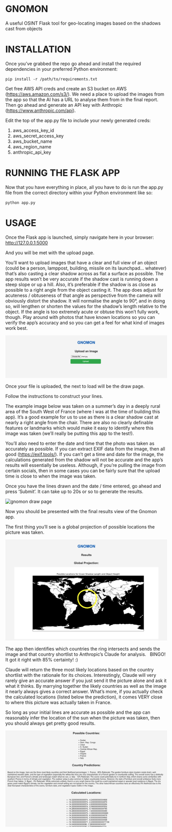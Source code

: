 # GNOMON
A useful OSINT Flask tool for geo-locating images based on the shadows cast from objects

# INSTALLATION

Once you’ve grabbed the repo go ahead and install the required dependencies in your preferred Python environment:

	pip install -r /path/to/requirements.txt 
Get free AWS API creds and create an S3 bucket on AWS (https://aws.amazon.com/s3/). We need a place to upload the images from the app so that the AI has a URL to analyse them from in the final report. Then go ahead and generate an API key with Anthropic (https://www.anthropic.com/api).

Edit the top of the app.py file to include your newly generated creds:
1. aws_access_key_id
2. aws_secret_access_key
3. aws_bucket_name
4. aws_region_name
5. anthropic_api_key

# RUNNING THE FLASK APP	

Now that you have everything in place, all you have to do is run the app.py file from the correct directory within your Python environment like so:

	python app.py 	
# USAGE

Once the Flask app is launched, simply navigate here in your browser: http://127.0.0.1:5000

And you will be met with the upload page. 

You’ll want to upload images that have a clear and full view of an object (could be a person, lamppost, building, missile on its launchpad… whatever) that’s also casting a clear shadow across as flat a surface as possible. The app results won’t be very accurate if the shadow cast is running down a steep slope or up a hill. Also, it’s preferable if the shadow is as close as possible to a right angle from the object casting it. The app does adjust for acuteness / obtuseness of that angle as perspective from the camera will obviously distort the shadow.  It will normalise the angle to 90°, and in doing so, will lengthen or shorten the values for the shadow’s length relative to the object. If the angle is too extremely acute or obtuse this won’t fully work, though. Play around with photos that have known locations so you can verify the app’s accuracy and so you can get a feel for what kind of images work best.

![gnomon upload page](https://github.com/realp05h/gnomon/blob/main/example/1.png)

Once your file is uploaded, the next to load will be the draw page. 

Follow the instructions to construct your lines.

The example image below was taken on a summer’s day in a deeply rural area of the South West of France (where I was at the time of building this app). It’s a good example for us to use as there is a clear shadow cast at nearly a right angle from the chair. There are also no clearly definable features or landmarks which would  make it easy to identify where this image was taken (we’ll really be putting this app to the test!).

You’ll also need to enter the date and time that the photo was taken as accurately as possible. If you can extract EXIF data from the image, then all good (https://exif.tools/). If you can’t get a time and date for the image, the calculations generated from the shadow will not be accurate and the app’s results will essentially be useless. Although, if you’re pulling the image from certain socials, then in some cases you can be fairly sure that the upload time is close to when the image was taken.

Once you have the lines drawn and the date / time entered, go ahead and press ‘Submit’. It can take up to 20s or so to generate the results.

![gnomon draw page](https://github.com/realp05h/gnomon/blob/main/example/2.png)

Now you should be presented with the final results view of the Gnomon app.

The first thing you’ll see is a global projection of possible locations the picture was taken.

![gnomon results page 1](https://github.com/realp05h/gnomon/blob/main/example/3.png)

The app then identifies which countries the ring intersects and sends the image and that country shortlist to Anthropic’s Claude for analysis.   BINGO! It got it right with 85% certainty! :)

Claude will return the three most likely locations based on the country shortlist with the rationale for its choices. Interestingly, Claude will very rarely give an accurate answer if you just send it the picture alone and ask it what it thinks. By marrying together the likely countries as well as the image it nearly always gives a correct answer. What’s more, if you actually check the calculated locations (listed below the prediction), it comes VERY close to where this picture was actually taken in France. 

So long as your initial lines are accurate as possible and the app can reasonably infer the location of the sun when the picture was taken, then you should always get pretty good results.

![gnomon results page 2](https://github.com/realp05h/gnomon/blob/main/example/4.png)

